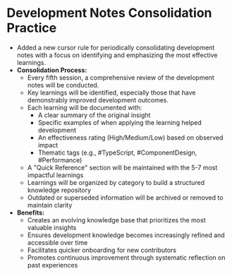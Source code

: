 # Development Notes Consolidation Practice

-   Added a new cursor rule for periodically consolidating development notes with a focus on identifying and emphasizing the most effective learnings.
-   **Consolidation Process:**
    -   Every fifth session, a comprehensive review of the development notes will be conducted.
    -   Key learnings will be identified, especially those that have demonstrably improved development outcomes.
    -   Each learning will be documented with:
        -   A clear summary of the original insight
        -   Specific examples of when applying the learning helped development
        -   An effectiveness rating (High/Medium/Low) based on observed impact
        -   Thematic tags (e.g., #TypeScript, #ComponentDesign, #Performance)
    -   A "Quick Reference" section will be maintained with the 5-7 most impactful learnings
    -   Learnings will be organized by category to build a structured knowledge repository
    -   Outdated or superseded information will be archived or removed to maintain clarity
-   **Benefits:**
    -   Creates an evolving knowledge base that prioritizes the most valuable insights
    -   Ensures development knowledge becomes increasingly refined and accessible over time
    -   Facilitates quicker onboarding for new contributors
    -   Promotes continuous improvement through systematic reflection on past experiences 